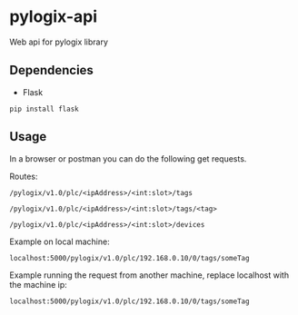 # pylogix-api
Web api for pylogix library

## Dependencies

- Flask

```
pip install flask
```

## Usage

In a browser or postman you can do the following get requests.

Routes:
```
/pylogix/v1.0/plc/<ipAddress>/<int:slot>/tags

/pylogix/v1.0/plc/<ipAddress>/<int:slot>/tags/<tag>

/pylogix/v1.0/plc/<ipAddress>/<int:slot>/devices
```

Example on local machine:
```
localhost:5000/pylogix/v1.0/plc/192.168.0.10/0/tags/someTag
```

Example running the request from another machine, replace localhost with the machine ip:
```
localhost:5000/pylogix/v1.0/plc/192.168.0.10/0/tags/someTag
```
